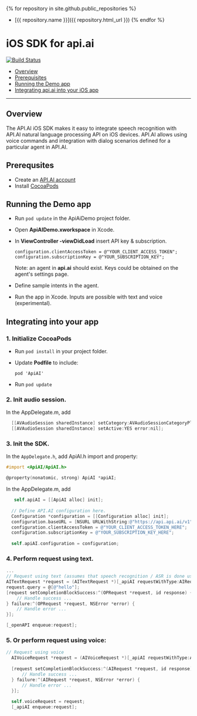 {% for repository in site.github.public_repositories %}
  * [{{ repository.name }}]({{ repository.html_url }})
{% endfor %}

iOS SDK for api.ai
==============

[![Build Status](https://travis-ci.org/api-ai/api-ai-ios-sdk.svg?branch=master)](https://travis-ci.org/api-ai/api-ai-ios-sdk)

* [Overview](#overview)
* [Prerequisites](#prerequisites)
* [Running the Demo app](#runningthedemoapp)
* [Integrating api.ai into your iOS app](#integratingintoyourapp)

---------------

## <a name="overview"></a>Overview
The API.AI iOS SDK makes it easy to integrate speech recognition with API.AI natural language processing API on iOS devices. API.AI allows using voice commands and integration with dialog scenarios defined for a particular agent in API.AI.

## <a name="prerequisites"></a>Prerequsites
* Create an [API.AI account](http://api.ai)
* Install [CocoaPods](http://cocoapods.org/)


## <a name="runningthedemoapp"></a>Running the Demo app
* Run ```pod update``` in the ApiAiDemo project folder.
* Open **ApiAIDemo.xworkspace** in Xcode.
* In **ViewController -viewDidLoad** insert API key & subscription.
  ```
  configuration.clientAccessToken = @"YOUR_CLIENT_ACCESS_TOKEN";
  configuration.subscriptionKey = @"YOUR_SUBSCRIPTION_KEY";
  ```
  
  Note: an agent in **api.ai** should exist. Keys could be obtained on the agent's settings page.
  
* Define sample intents in the agent.
* Run the app in Xcode.
  Inputs are possible with text and voice (experimental).


## <a name="integratingintoyourapp"></a>Integrating into your app
### 1. Initialize CocoaPods 
  * Run  ```pod install``` in your project folder.
  
  * Update **Podfile** to include:
    ```Podfile
    pod 'ApiAI'
    ```

* Run ```pod update```

### 2. Init audio session.
  In the AppDelegate.m, add
  ```Objective-C
    [[AVAudioSession sharedInstance] setCategory:AVAudioSessionCategoryPlayAndRecord error:nil];
    [[AVAudioSession sharedInstance] setActive:YES error:nil];
  ```
  
### 3. Init the SDK.
  In the ```AppDelegate.h```, add ApiAI.h import and property: 
  ```Objective-C
  #import <ApiAI/ApiAI.h>
  
  @property(nonatomic, strong) ApiAI *apiAI;
  ```
  
  In the AppDelegate.m, add
  ```Objective-C
     self.apiAI = [[ApiAI alloc] init];
    
    // Define API.AI configuration here.
    Configuration *configuration = [[Configuration alloc] init];
    configuration.baseURL = [NSURL URLWithString:@"https://api.api.ai/v1"];
    configuration.clientAccessToken = @"YOUR_CLIENT_ACCESS_TOKEN_HERE";
    configuration.subscriptionKey = @"YOUR_SUBSCRIPTION_KEY_HERE";
    
    self.apiAI.configuration = configuration;
  ```

### 4. Perform request using text.
  ```Objective-C
  ...
  // Request using text (assumes that speech recognition / ASR is done using a third-party library, e.g. AT&T)
  AITextRequest *request = (AITextRequest *)[_apiAI requestWithType:AIRequestTypeText];
  request.query = @[@"hello"];
  [request setCompletionBlockSuccess:^(OPRequest *request, id response) {
      // Handle success ...
  } failure:^(OPRequest *request, NSError *error) {
      // Handle error ...
  }];
  
  [_openAPI enqueue:request];

  ```
  
### 5. Or perform request using voice:
  ```Objective-C
  // Request using voice
    AIVoiceRequest *request = (AIVoiceRequest *)[_apiAI requestWithType:AIRequestTypeVoice];
    
    [request setCompletionBlockSuccess:^(AIRequest *request, id response) {
        // Handle success ...
    } failure:^(AIRequest *request, NSError *error) {
        // Handle error ...
    }];
    
    self.voiceRequest = request;
    [_apiAI enqueue:request];
  ```
